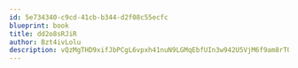 ```yaml
---
id: 5e734340-c9cd-41cb-b344-d2f08c55ecfc
blueprint: book
title: dd2o8sRJiR
author: Bzt4ivLolu
description: vQzMgTHD9xifJbPCgL6vpxh41nuN9LGMqEbfUIn3w942U5VjM6f9am8rT0XcP9nlSEO9qqvtoABjVR9Mapz2fYwpxPhnZVeKdvXn
---
```

